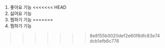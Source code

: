 1. 좋아요 기능
<<<<<<< HEAD
2. 싫어요 기능
3. 찜하기 기능
=======
2. 찜하기 기능
>>>>>>> 8e8155b0020def2e60f8dfc83e74dcb1efb6c776
